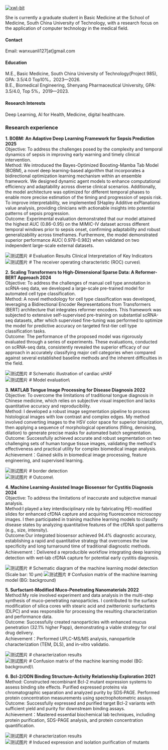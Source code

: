 

[![xwl-bit](https://img.shields.io/badge/senli1073-github-blue?logo=github)](https://github.com/xwl-bit)

She is currently a graduate student in Basic Medicine at the School of Medicine, South China University of Technology, with a research focus on the application of computer technology in the medical field.

#### Contact

Email: wanxuanli127[at]gmail.com

#### Education
M.E., Basic Medicine, South China University of Technology(Project 985), GPA: 3.5/4.0 Top10%，2023—2026.\
B.E., Biomedical Engineering, Shenyang Pharmaceutical University, GPA: 3.5/4.0, Top 5%，2019—2023.

#### Research Interests
Deep Learning,  AI for Health, Medicine, digital healthcare.

### Research experience
<strong>1. BOBM: An Adaptive Deep Learning Framework for Sepsis Prediction 2025</strong>\
Objective: To address the challenges posed by the complexity and temporal dynamics of sepsis in improving early warning and timely clinical intervention.\
Method: We introduced the Bayes-Optimized Boosting-Mamba Tab Model (BOBM), a novel deep learning-based algorithm that incorporates a bidirectional optimization learning mechanism within an ensemble framework. We designed dynamic agent models to enhance computational efficiency and adaptability across diverse clinical scenarios. Additionally, the model architecture was optimized for different temporal phases to enable more precise estimation of the timing and progression of sepsis risk. To improve interpretability, we implemented SHapley Additive exPlanations value analysis, providing clinicians with actionable insights into potential patterns of sepsis progression.\
Outcome: Experimental evaluation demonstrated that our model attained the highest AUC (0.86-0.95) on the MIMIC-IV dataset across different temporal windows prior to sepsis onset, confirming adaptability and robust generalizability across timeframes. Furthermore, the model demonstrated superior performance AUC( 0.978-0.982) when validated on two independent large-scale external datasets.

![测试图片](/static/assets/img/b1.jpeg)  # Evaluation Results Clinical Interpretation of Key Indicators\
![测试图片](/static/assets/img/b2.jpeg)  # The receiver operating characteristic (ROC) curves\

<strong>2. Scaling Transformers to High-Dimensional Sparse Data: A Reformer-BERT Approach 2024</strong>\
Objective: To address the challenges of manual cell type annotation in scRNA-seq data, we developed a large-scale pre-trained model for automated cell type classification.\
Method: A novel methodology for cell type classification was developed, leveraging a Bidirectional Encoder Representations from Transformers (BERT) architecture that integrates reformer encoders. This framework was subjected to extensive self-supervised pre-training on substantial scRNA-seq datasets, after which supervised fine-tuning was performed to optimize the model for predictive accuracy on targeted first-tier cell type classification tasks.\
Outcome: The performance of the proposed model was rigorously evaluated through a series of experiments. These evaluations, conducted on scRNA-seq data, consistently revealed the superior efficacy of our approach in accurately classifying major cell categories when compared against several established baseline methods and the inherent difficulties in the field.

![测试图片](/static/assets/img/b3.jpeg)  # Schematic illustration of cardiac uHAF\
![测试图片](/static/assets/img/b4.jpeg)  # Model evaluation\

<strong>3. MATLAB Tongue Image Processing for Disease Diagnosis 2022 </strong>\
Objective: To overcome the limitations of traditional tongue diagnosis in Chinese medicine, which relies on subjective visual inspection and lacks quantitative accuracy and reproducibility.\
Method: I developed a robust image segmentation pipeline to process histological images with low contrast and complex edges. My method involved converting images to the HSV color space for superior binarization, then applying a sequence of morphological operations (filling, denoising, dilation) to generate precise masks for automated batch segmentation.\
Outcome: Successfully achieved accurate and robust segmentation on two challenging sets of human tongue tissue images, validating the method's effectiveness and practical utility for complex biomedical image analysis.\
Achievement：Gained skills in biomedical image processing, feature engineering, and supervised learning.

![测试图片](/static/assets/img/b5.jpeg)  # border detection\
![测试图片](/static/assets/img/b6.jpeg)  # Outcome\

<strong>4. Machine Learning-Assisted Image Biosensor for Cystitis Diagnosis 2024 </strong>\
Objective: To address the limitations of inaccurate and subjective manual analysis.\
Method:I played a key interdisciplinary role by fabricating PEI-modified slides for enhanced cfDNA capture and acquiring fluorescence microscopy images. I then participated in training machine learning models to classify disease states by analyzing quantitative features of the cfDNA spot patterns (e.g., size, intensity). \
Outcome:Our integrated biosensor achieved 94.4% diagnostic accuracy, establishing a rapid and quantitative strategy that overcomes the low specificity and long turnaround time of traditional diagnostic methods.\
Achievement：Delivered a reproducible workflow integrating deep learning detection with wet‑lab cfDNA capture for potential early cystitis diagnosis.

![测试图片](/static/assets/img/b7.jpeg)  # Schematic diagram of the machine learning model detection (Scale bar: 10 μm)
![测试图片](/static/assets/img/b8.jpeg)  # Confusion matrix of the machine learning model (BG: background)

<strong>5. Surfactant-Modified Muco-Penetrating Nanomaterials 2022 </strong>\
Method:My role involved experiment and data analysis in the multi-step synthesis of muco-penetrating nanoparticles. I contributed to the surface modification of silica cores with stearic acid and zwitterionic surfactants (DLPC) and was responsible for processing the resulting characterization and performance data.\
Outcome: Successfully created nanoparticles with enhanced mucus penetration (32.1% higher Papp), demonstrating a viable strategy for oral drug delivery.\
Achievement：Performed UPLC-MS/MS analysis, nanoparticle characterization (TEM, DLS), and in-vitro validatio.

![测试图片](/static/assets/img/b9.jpeg)  # characterization results\
![测试图片](/static/assets/img/b10.jpeg)  # Confusion matrix of the machine learning model (BG: background)\

<strong>6. Bcl-2/ODN Binding Structure–Activity Relationship Exploration 2021 </strong>\
Method: Constructed recombinant Bcl-2 mutant expression systems to assess binding site effects. Purified expressed proteins via chromatographic separation and analyzed purity by SDS‑PAGE. Performed protein concentration measurements using spectrophotometric assays.\
Outcome: Successfully expressed and purified target Bcl-2 variants with sufficient yield and purity for downstream binding assays.\
Achievement：Mastered essential biochemical lab techniques, including protein purification, SDS-PAGE analysis, and protein concentration quantification.

![测试图片](/static/assets/img/b11.jpeg)  # characterization results\
![测试图片](/static/assets/img/b12.jpeg)  # Induced expression and isolation purification of mutants
